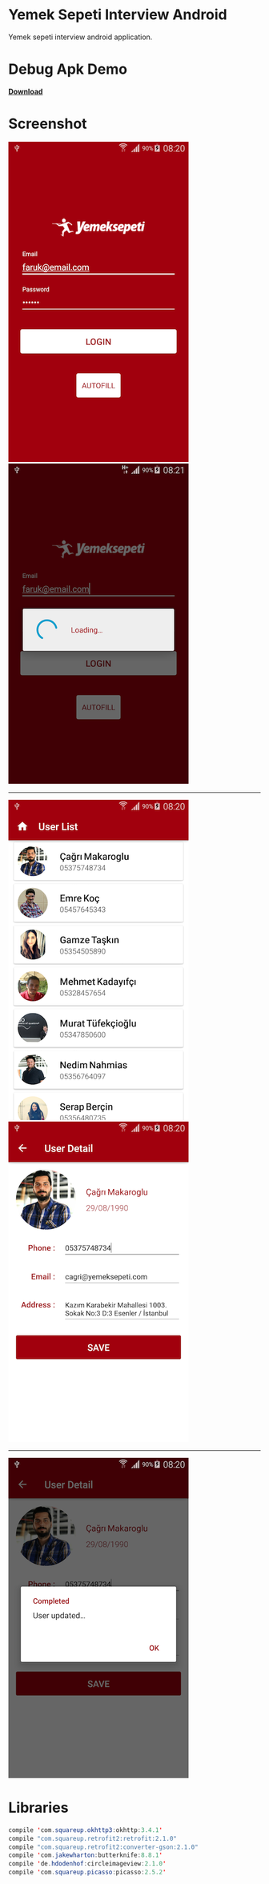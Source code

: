 # Yemek Sepeti Interview Android

Yemek sepeti interview android application.

# Debug Apk Demo

**[Download](https://github.com/farukyavuz/yemek-sepeti-interview-android/raw/master/apk/app-debug.apk)**

# Screenshot

![ss1](https://github.com/farukyavuz/yemek-sepeti-interview-android/blob/master/screenshot/ss1.png)
![ss2](https://github.com/farukyavuz/yemek-sepeti-interview-android/blob/master/screenshot/ss2.png)
****
![ss3](https://github.com/farukyavuz/yemek-sepeti-interview-android/blob/master/screenshot/ss3.png)
![ss4](https://github.com/farukyavuz/yemek-sepeti-interview-android/blob/master/screenshot/ss4.png)
****
![ss5](https://github.com/farukyavuz/yemek-sepeti-interview-android/blob/master/screenshot/ss5.png)

# Libraries

```java
compile 'com.squareup.okhttp3:okhttp:3.4.1'
compile "com.squareup.retrofit2:retrofit:2.1.0"
compile "com.squareup.retrofit2:converter-gson:2.1.0"
compile 'com.jakewharton:butterknife:8.8.1'
compile 'de.hdodenhof:circleimageview:2.1.0'
compile 'com.squareup.picasso:picasso:2.5.2'
```
